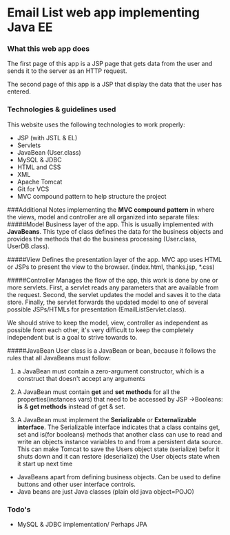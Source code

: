 # Email List web app implementing Java EE 

### What this web app does 
The first page of this app is a JSP page that gets data from the user and sends it to the  server as an HTTP request. 

The second page of this app is a JSP that display the data that the user has entered.

### Technologies & guidelines used
This website uses the following technologies to work properly:

* JSP (with JSTL & EL)
* Servlets
* JavaBean (User.class)
* MySQL & JDBC
* HTML and CSS
* XML
* Apache Tomcat
* Git for VCS
* MVC compound pattern to help structure the project

###Additional Notes
implementing the **MVC compound pattern** in where the views, model and controller are all organized into separate files:
#####Model
Business layer of the app. This is usually implemented with **JavaBeans**. This type of class defines the data for the business objects and provides the methods that do the business processing (User.class, UserDB.class).

#####View
Defines the presentation layer of the app. MVC app uses HTML or JSPs to present the view to the browser. (index.html, thanks.jsp, *.css)

#####Controller
Manages the flow of the app, this work is done by one or more servlets. First, a servlet reads any parameters that are available from the request. Second, the servlet updates the model and saves it to the data store. Finally, the servlet forwards the updated model to one of several possible JSPs/HTMLs for presentation (EmailListServlet.class).

We should strive to keep the model, view, controller as independent as possible from each other, it's very difficult to keep the completely independent but is a goal to strive towards to. 

#####JavaBean
 User class is a JavaBean or bean, because it follows the rules that all JavaBeans must follow:

1) a JavaBean must contain a zero-argument constructor, which is a construct that doesn't accept any arguments

2) A JavaBean must contain **get** and **set methods** for all the properties(instances vars) that need to be accessed by JSP
 ->Booleans: **is** & **get methods** instead of get & set.

3) A JavaBean must implement the **Serializable** or **Externalizable interface**. The Serializable interface indicates that a class contains get, set and is(for booleans) methods that another class can use to read and write an objects instance variables to and from a persistent data source. This can make Tomcat to save the Users object state (serialize) befor it shuts down and it can restore (deserialize) the User objects state when it start up next time
 
 *	JavaBeans apart from defining business objects. Can be used to define buttons and other user interface controls. 
 *  Java beans are just Java classes (plain old java object=POJO)

### Todo's

* MySQL & JDBC implementation/ Perhaps JPA


